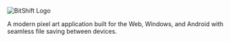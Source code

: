 ![BitShift Logo](https://github.com/Hyperiooo/BitShift/blob/main/images/BitShiftReadmeLogo.svg)

A modern pixel art application built for the Web, Windows, and Android with seamless file saving between devices.
